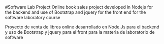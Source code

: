 #Software Lab Project
Online book sales project developed in Nodejs for the backend and use of Bootstrap and jquery for the front end for the software laboratory course

Proyecto de venta de libros online desarrollado en Node.Js para el backend y uso de Bootstrap y jquery para el front para la materia de laboratorio de software
